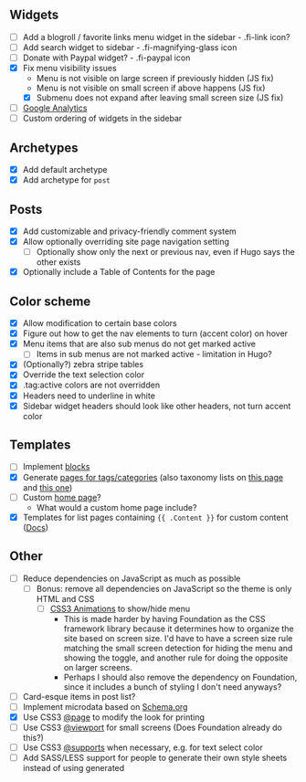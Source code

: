 ## Widgets

- [ ] Add a blogroll / favorite links menu widget in the sidebar - .fi-link icon?
- [ ] Add search widget to sidebar - .fi-magnifying-glass icon
- [ ] Donate with Paypal widget? - .fi-paypal icon
- [x] Fix menu visibility issues
   - Menu is not visible on large screen if previously hidden (JS fix)
   - Menu is not visible on small screen if above happens (JS fix)
   - [x] Submenu does not expand after leaving small screen size (JS fix)
- [ ] [Google Analytics](https://gohugo.io/extras/analytics/)
- [ ] Custom ordering of widgets in the sidebar

## Archetypes
- [x] Add default archetype
- [x] Add archetype for `post`

## Posts

- [x] Add customizable and privacy-friendly comment system
- [x] Allow optionally overriding site page navigation setting
   - [ ] Optionally show only the next or previous nav, even if Hugo says the other exists
- [x] Optionally include a Table of Contents for the page

## Color scheme

- [x] Allow modification to certain base colors
- [x] Figure out how to get the nav elements to turn (accent color) on hover
- [x] Menu items that are also sub menus do not get marked active
   - [ ] Items in sub menus are not marked active - limitation in Hugo?
- [x] (Optionally?) zebra stripe tables
- [x] Override the text selection color
- [x] .tag:active colors are not overridden
- [x] Headers need to underline in white
- [x] Sidebar widget headers should look like other headers, not turn accent color

## Templates

- [ ] Implement [blocks](https://gohugo.io/templates/blocks/)
- [x] Generate [pages for tags/categories](https://gohugo.io/templates/terms/) (also taxonomy lists on [this page](https://gohugo.io/templates/list/) and [this one](https://gohugo.io/taxonomies/displaying))
- [ ] Custom [home page](https://gohugo.io/templates/homepage/)?
  - What would a custom home page include?
- [x] Templates for list pages containing `{{ .Content }}` for custom content ([Docs](https://gohugo.io/content/using-index-md/))

## Other
- [ ] Reduce dependencies on JavaScript as much as possible
  - [ ] Bonus: remove all dependencies on JavaScript so the theme is only HTML and CSS
     - [ ] [CSS3 Animations](https://developer.mozilla.org/en-US/docs/Web/CSS/CSS_Animations/Using_CSS_animations) to show/hide menu
       - This is made harder by having Foundation as the CSS framework library because it determines how to organize the site based on screen size. I'd have to have a screen size rule matching the small screen detection for hiding the menu and showing the toggle, and another rule for doing the opposite on larger screens.
       - Perhaps I should also remove the dependency on Foundation, since it includes a bunch of styling I don't need anyways?
- [ ] Card-esque items in post list?
- [ ] Implement microdata based on [Schema.org](https://schema.org/docs/gs.html)
- [x] Use CSS3 [@page](https://developer.mozilla.org/en-US/docs/Web/CSS/@page) to modify the look for printing
- [ ] Use CSS3 [@viewport](https://developer.mozilla.org/en-US/docs/Web/CSS/@viewport) for small screens (Does Foundation already do this?)
- [ ] Use CSS3 [@supports](https://developer.mozilla.org/en-US/docs/Web/CSS/@supports) when necessary, e.g. for text select color
- [ ] Add SASS/LESS support for people to generate their own style sheets instead of using generated <style> tags
